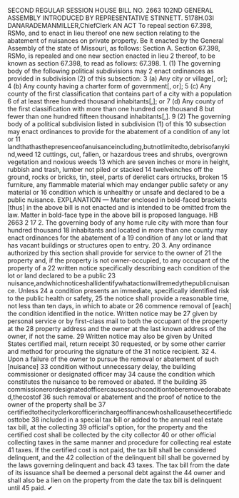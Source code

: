SECOND REGULAR SESSION
HOUSE BILL NO. 2663
102ND GENERAL ASSEMBLY
INTRODUCED BY REPRESENTATIVE STINNETT.
5178H.03I DANARADEMANMILLER,ChiefClerk
AN ACT
To repeal section 67.398, RSMo, and to enact in lieu thereof one new section relating to the
abatement of nuisances on private property.
Be it enacted by the General Assembly of the state of Missouri, as follows:
Section A. Section 67.398, RSMo, is repealed and one new section enacted in lieu
2 thereof, to be known as section 67.398, to read as follows:
67.398. 1. (1) The governing body of the following political subdivisions may
2 enact ordinances as provided in subdivision (2) of this subsection:
3 (a) Any city or village[, or];
4 (b) Any county having a charter form of government[, or];
5 (c) Any county of the first classification that contains part of a city with a population
6 of at least three hundred thousand inhabitants[,]; or
7 (d) Any county of the first classification with more than one hundred one thousand
8 but fewer than one hundred fifteen thousand inhabitants[,].
9 (2) The governing body of a political subdivision listed in subdivision (1) of this
10 subsection may enact ordinances to provide for the abatement of a condition of any lot or
11 landthathasthepresenceofanuisanceincluding,butnotlimitedto,debrisofanykind,weed
12 cuttings, cut, fallen, or hazardous trees and shrubs, overgrown vegetation and noxious weeds
13 which are seven inches or more in height, rubbish and trash, lumber not piled or stacked
14 twelveinches off the ground, rocks or bricks, tin, steel, parts of derelict cars ortrucks, broken
15 furniture, any flammable material which may endanger public safety or any material or
16 condition which is unhealthy or unsafe and declared to be a public nuisance.
EXPLANATION — Matter enclosed in bold-faced brackets [thus] in the above bill is not enacted and is
intended to be omitted from the law. Matter in bold-face type in the above bill is proposed language.
HB 2663 2
17 2. The governing body of any home rule city with more than four hundred thousand
18 inhabitants and located in more than one county may enact ordinances for the abatement of a
19 condition of any lot or land that has vacant buildings or structures open to entry.
20 3. Any ordinance authorized by this section shall provide for service to the owner of
21 the property and, if the property is not owner-occupied, to any occupant of the property of a
22 written notice specifically describing each condition of the lot or land declared to be a public
23 nuisance,andwhichnoticeshallidentifywhatactionwillremedythepublicnuisance. Unless
24 a condition presents an immediate, specifically identified risk to the public health or safety,
25 the notice shall provide a reasonable time, not less than ten days, in which to abate or
26 commence removal of [each] the condition identified in the notice. Written notice may be
27 given by personal service or by first-class mail to both the occupant of the property at the
28 property address and the owner at the last known address of the owner, if not the same.
29 Written notice may also be given by United States certified mail, return receipt
30 requested, or by some other carrier and method for procuring the signature of the
31 notice recipient.
32 4. Upon a failure of the owner to pursue the removal or abatement of such [nuisance]
33 condition without unnecessary delay, the building commissioner or designated officer may
34 cause the condition which constitutes the nuisance to be removed or abated. If the building
35 commissionerordesignatedofficercausessuchconditiontoberemovedorabated,thecostof
36 such removal or abatement and the proof of notice to the owner of the property shall be
37 certifiedtothecityclerkorofficerinchargeoffinancewhoshallcausethecertifiedcosttobe
38 included in a special tax bill or added to the annual real estate tax bill, at the collecting
39 official's option, for the property and the certified cost shall be collected by the city collector
40 or other official collecting taxes in the same manner and procedure for collecting real estate
41 taxes. If the certified cost is not paid, the tax bill shall be considered delinquent, and the
42 collection of the delinquent bill shall be governed by the laws governing delinquent and back
43 taxes. The tax bill from the date of its issuance shall be deemed a personal debt against the
44 owner and shall also be a lien on the property from the date the tax bill is delinquent until
45 paid.
✔